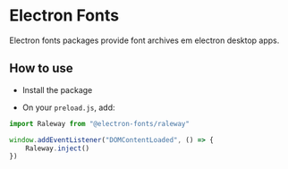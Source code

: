 # Electron Fonts

Electron fonts packages provide font archives em electron desktop apps.

## How to use

* Install the package

* On your `preload.js`, add:

```ts
import Raleway from "@electron-fonts/raleway"

window.addEventListener("DOMContentLoaded", () => {
    Raleway.inject()
})
```